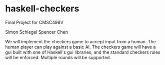 # haskell-checkers
Final Project for CMSC498V

Simon Schlegel
Spencer Chen

We will implement the checkers game to accept input from a human. The human player can play against a basic AI. The checkers game will have a gui built with one of Haskell's gui libraries, and the standard checkers rules will be enforced. Multiple rounds will be supported.
